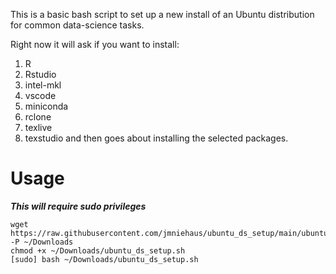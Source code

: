 This is a basic bash script to set up a new install of an Ubuntu distribution for common data-science tasks.

Right now it will ask if you want to install: 
1. R
2. Rstudio
3. intel-mkl
4. vscode
5. miniconda
6. rclone
7. texlive
8. texstudio
and then goes about installing the selected packages.

# Usage
__*This will require sudo privileges*__
```
wget https://raw.githubusercontent.com/jmniehaus/ubuntu_ds_setup/main/ubuntu_ds_setup.sh -P ~/Downloads
chmod +x ~/Downloads/ubuntu_ds_setup.sh
[sudo] bash ~/Downloads/ubuntu_ds_setup.sh
```
